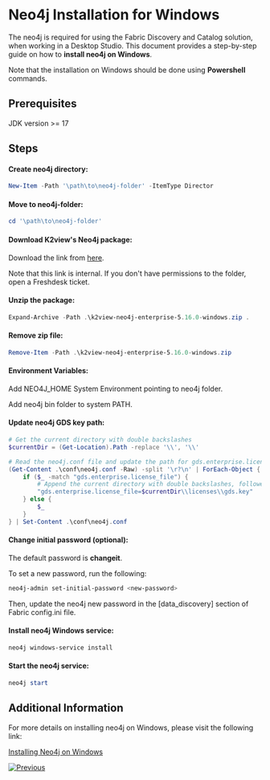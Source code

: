 <studio>

# Neo4j Installation for Windows

The neo4j is required for using the Fabric Discovery and Catalog solution, when working in a Desktop Studio. This document provides a step-by-step guide on how to **install neo4j on Windows**.

Note that the installation on Windows should be done using **Powershell** commands.

## Prerequisites
JDK version >= 17



## Steps

#### Create neo4j directory:
```powershell
New-Item -Path '\path\to\neo4j-folder' -ItemType Director
```

#### Move to neo4j-folder:
```powershell
cd '\path\to\neo4j-folder'
```

#### Download K2view's Neo4j package:

Download the link from [here](https://download.k2view.com/index.php/s/GvNzL6SGGvANtfy/download).

Note that this link is internal. If you don't have permissions to the folder, open a Freshdesk ticket.

#### Unzip the package:
```powershell
Expand-Archive -Path .\k2view-neo4j-enterprise-5.16.0-windows.zip .
```

#### Remove zip file:
```powershell
Remove-Item -Path .\k2view-neo4j-enterprise-5.16.0-windows.zip
```

#### Environment Variables:

Add NEO4J_HOME System Environment pointing to neo4j folder.

Add neo4j bin folder to system PATH.

#### Update neo4j GDS key path:
```powershell
# Get the current directory with double backslashes 
$currentDir = (Get-Location).Path -replace '\\', '\\'

# Read the neo4j.conf file and update the path for gds.enterprise.license_file using double backslashes in path
(Get-Content .\conf\neo4j.conf -Raw) -split '\r?\n' | ForEach-Object {
    if ($_ -match "gds.enterprise.license_file") {
        # Append the current directory with double backslashes, followed by \\licenses\\gds.key
        "gds.enterprise.license_file=$currentDir\\licenses\\gds.key"
    } else {
        $_
    }
} | Set-Content .\conf\neo4j.conf
```

#### Change initial password (optional):
The default password is **changeit**. 

To set a new password, run the following:

```bash
neo4j-admin set-initial-password <new-password>
```
Then, update the neo4j new password in the [data_discovery] section of Fabric config.ini file.

#### Install neo4j Windows service:
```powershell
neo4j windows-service install
```

#### Start the neo4j service:
```powershell
neo4j start
```



## Additional Information

For more details on installing neo4j on Windows, please visit the following link:

[Installing Neo4j on Windows](https://neo4j.com/docs/operations-manual/current/installation/windows/)





[![Previous](/articles/images/Previous.png)](99_catalog_setup_guide.md)



</studio>

